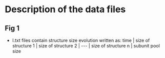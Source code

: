 # Description of the data files

## Fig 1
- l.txt files contain structure size evolution written as:
    time | size of structure 1 | size of structure 2 | --- | size of structure n | subunit pool size
